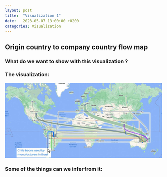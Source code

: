 ```yaml
---
layout: post
title:  "Visualization 1"
date:   2023-05-07 13:00:00 +0200
categories: Visualization
---
```


## Origin country to company country flow map

### What do we want to show with this visualization ? 

### The visualization: 
![visualization 1](https://raw.githubusercontent.com/com-480-data-visualization/project-2023-the-3-musketeers/master/docs/viz1.jpeg)

### Some of the things can we infer from it: